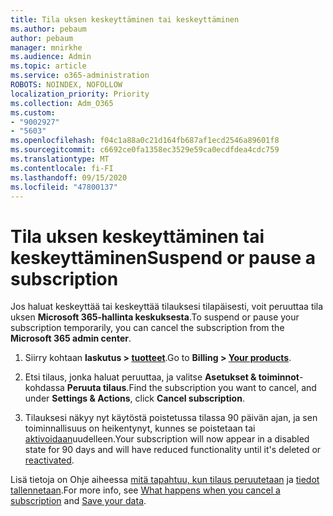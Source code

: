 ```yaml
---
title: Tila uksen keskeyttäminen tai keskeyttäminen
ms.author: pebaum
author: pebaum
manager: mnirkhe
ms.audience: Admin
ms.topic: article
ms.service: o365-administration
ROBOTS: NOINDEX, NOFOLLOW
localization_priority: Priority
ms.collection: Adm_O365
ms.custom:
- "9002927"
- "5603"
ms.openlocfilehash: f04c1a88a0c21d164fb687af1ecd2546a89601f8
ms.sourcegitcommit: c6692ce0fa1358ec3529e59ca0ecdfdea4cdc759
ms.translationtype: MT
ms.contentlocale: fi-FI
ms.lasthandoff: 09/15/2020
ms.locfileid: "47800137"
---
```

# <a name="suspend-or-pause-a-subscription"></a><span data-ttu-id="b2fad-102">Tila uksen keskeyttäminen tai keskeyttäminen</span><span class="sxs-lookup"><span data-stu-id="b2fad-102">Suspend or pause a subscription</span></span>

<span data-ttu-id="b2fad-103">Jos haluat keskeyttää tai keskeyttää tilauksesi tilapäisesti, voit peruuttaa tila uksen **Microsoft 365-hallinta keskuksesta**.</span><span class="sxs-lookup"><span data-stu-id="b2fad-103">To suspend or pause your subscription temporarily, you can cancel the subscription from the **Microsoft 365 admin center**.</span></span>

1. <span data-ttu-id="b2fad-104">Siirry kohtaan **laskutus > [tuotteet](https://go.microsoft.com/fwlink/p/?linkid=842054)**.</span><span class="sxs-lookup"><span data-stu-id="b2fad-104">Go to **Billing > [Your products](https://go.microsoft.com/fwlink/p/?linkid=842054)**.</span></span>

2. <span data-ttu-id="b2fad-105">Etsi tilaus, jonka haluat peruuttaa, ja valitse **Asetukset & toiminnot**-kohdassa **Peruuta tilaus**.</span><span class="sxs-lookup"><span data-stu-id="b2fad-105">Find the subscription you want to cancel, and under **Settings & Actions**, click **Cancel subscription**.</span></span>

3. <span data-ttu-id="b2fad-106">Tilauksesi näkyy nyt käytöstä poistetussa tilassa 90 päivän ajan, ja sen toiminnallisuus on heikentynyt, kunnes se poistetaan tai [aktivoidaan](https://docs.microsoft.com/microsoft-365/commerce/subscriptions/reactivate-your-subscription?view=o365-worldwide)uudelleen.</span><span class="sxs-lookup"><span data-stu-id="b2fad-106">Your subscription will now appear in a disabled state for 90 days and will have reduced functionality until it's deleted or [reactivated](https://docs.microsoft.com/microsoft-365/commerce/subscriptions/reactivate-your-subscription?view=o365-worldwide).</span></span>

<span data-ttu-id="b2fad-107">Lisä tietoja on Ohje aiheessa [mitä tapahtuu, kun tilaus peruutetaan](https://docs.microsoft.com/microsoft-365/commerce/subscriptions/cancel-your-subscription?view=o365-worldwide#what-happens-when-you-cancel-a-subscription) ja [tiedot tallennetaan](https://go.microsoft.com/fwlink/p/?linkid=842054).</span><span class="sxs-lookup"><span data-stu-id="b2fad-107">For more info, see [What happens when you cancel a subscription](https://docs.microsoft.com/microsoft-365/commerce/subscriptions/cancel-your-subscription?view=o365-worldwide#what-happens-when-you-cancel-a-subscription) and [Save your data](https://go.microsoft.com/fwlink/p/?linkid=842054).</span></span>
